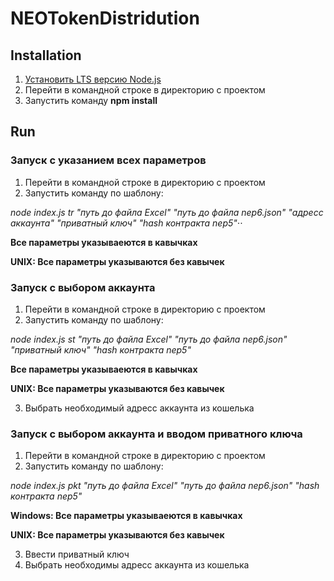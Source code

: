 # NEOTokenDistridution

## Installation
1. [Установить LTS версию Node.js](https://nodejs.org/en/)
2. Перейти в командной строке в директорию с проектом
3. Запустить команду **npm install**

## Run
### Запуск с указанием всех параметров
1. Перейти в командной строке в директорию с проектом
2. Запустить команду по шаблону:

*node index.js tr "путь до файла Excel" "путь до файла nep6.json" "адресс аккаунта" "приватный ключ" "hash контракта nep5"*⋅⋅

**Все параметры указываеются в кавычках**

**UNIX: Все параметры указываются без кавычек**

### Запуск с выбором аккаунта
1. Перейти в командной строке в директорию с проектом
2. Запустить команду по шаблону:

*node index.js st "путь до файла Excel" "путь до файла nep6.json" "приватный ключ" "hash контракта nep5"*

**Все параметры указываеются в кавычках**

**UNIX: Все параметры указываются без кавычек**

3. Выбрать необходимый адресс аккаунта из кошелька

### Запуск с выбором аккаунта и вводом приватного ключа
1. Перейти в командной строке в директорию с проектом
2. Запустить команду по шаблону:

*node index.js pkt "путь до файла Excel" "путь до файла nep6.json" "hash контракта nep5"*

**Windows: Все параметры указываеются в кавычках**

**UNIX: Все параметры указываются без кавычек**

3. Ввести приватный ключ
4. Выбрать необходимы адресс аккаунта из кошелька